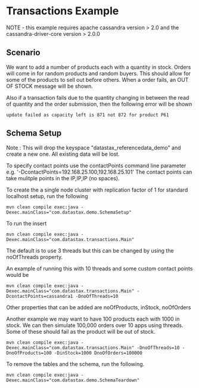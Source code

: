 Transactions Example
====================

NOTE - this example requires apache cassandra version > 2.0 and the cassandra-driver-core version > 2.0.0

## Scenario

We want to add a number of products each with a quantity in stock. Orders will come in for random products and random buyers. 
This should allow for some of the products to sell out before others. When a order fails, an OUT OF STOCK message will be shown.

Also if a transaction fails due to the quantity changing in between the read of quantity and the order submission, then the following error will be shown

	update failed as capacity left is 871 not 872 for product P61


## Schema Setup
Note : This will drop the keyspace "datastax_referencedata_demo" and create a new one. All existing data will be lost. 

To specify contact points use the contactPoints command line parameter e.g. '-DcontactPoints=192.168.25.100,192.168.25.101'
The contact points can take mulitple points in the IP,IP,IP (no spaces).

To create the a single node cluster with replication factor of 1 for standard localhost setup, run the following

    mvn clean compile exec:java -Dexec.mainClass="com.datastax.demo.SchemaSetup"

To run the insert

    mvn clean compile exec:java -Dexec.mainClass="com.datastax.transactions.Main"
    
The default is to use 3 threads but this can be changed by using the noOfThreads property. 

An example of running this with 10 threads and some custom contact points would be 

	mvn clean compile exec:java -Dexec.mainClass="com.datastax.transactions.Main" -DcontactPoints=cassandra1 -DnoOfThreads=10
	
Other properties that can be added are noOfProducts, inStock, noOfOrders

Another example we may want to have 100 products each with 1000 in stock. We can then simulate 100,000 orders over 10 apps using threads.
Some of these should fail as the product will be out of stock. 

	mvn clean compile exec:java -Dexec.mainClass="com.datastax.transactions.Main" -DnoOfThreads=10 -DnoOfProducts=100 -DinStock=1000 DnoOfOrders=100000
	
To remove the tables and the schema, run the following.

    mvn clean compile exec:java -Dexec.mainClass="com.datastax.demo.SchemaTeardown"
    
    